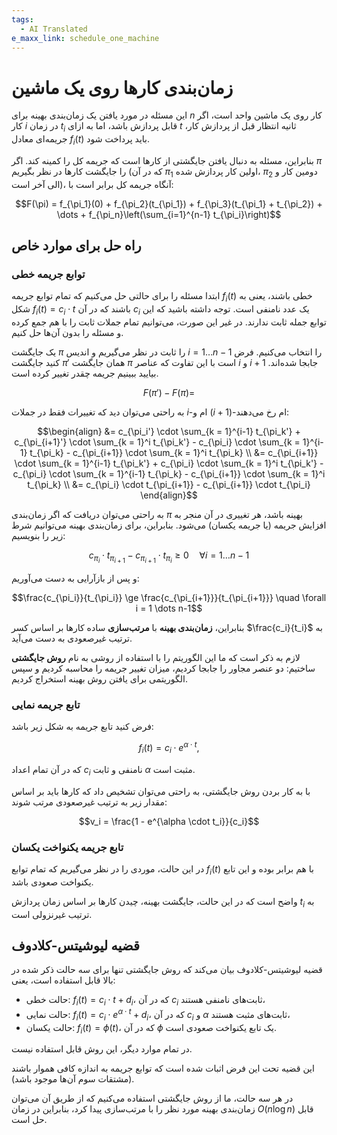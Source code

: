 ```yaml
---
tags:
  - AI Translated
e_maxx_link: schedule_one_machine
---
```


# زمان‌بندی کارها روی یک ماشین

این مسئله در مورد یافتن یک زمان‌بندی بهینه برای $n$ کار روی یک ماشین واحد است، اگر کار $i$ در زمان $t_i$ قابل پردازش باشد، اما به ازای $t$ ثانیه انتظار قبل از پردازش کار، جریمه‌ای معادل $f_i(t)$ باید پرداخت شود.

بنابراین، مسئله به دنبال یافتن جایگشتی از کارها است که جریمه کل را کمینه کند.
اگر $\pi$ را جایگشت کارها در نظر بگیریم (که در آن $\pi_1$ اولین کار پردازش شده، $\pi_2$ دومین کار و الی آخر است)، آنگاه جریمه کل برابر است با:

$$F(\pi) = f_{\pi_1}(0) + f_{\pi_2}(t_{\pi_1}) + f_{\pi_3}(t_{\pi_1} + t_{\pi_2}) + \dots + f_{\pi_n}\left(\sum_{i=1}^{n-1} t_{\pi_i}\right)$$

## راه حل برای موارد خاص

### توابع جریمه خطی

ابتدا مسئله را برای حالتی حل می‌کنیم که تمام توابع جریمه $f_i(t)$ خطی باشند، یعنی به شکل $f_i(t) = c_i \cdot t$ باشند که در آن $c_i$ یک عدد نامنفی است.
توجه داشته باشید که این توابع جمله ثابت ندارند. در غیر این صورت، می‌توانیم تمام جملات ثابت را با هم جمع کرده و مسئله را بدون آن‌ها حل کنیم.

یک جایگشت $\pi$ را ثابت در نظر می‌گیریم و اندیس $i = 1 \dots n-1$ را انتخاب می‌کنیم.
فرض کنید جایگشت $\pi'$ همان جایگشت $\pi$ است با این تفاوت که عناصر $i$ و $i+1$ جابجا شده‌اند.
بیایید ببینیم جریمه چقدر تغییر کرده است.

$$F(\pi') - F(\pi) =$$

به راحتی می‌توان دید که تغییرات فقط در جملات $i$-ام و $(i+1)$-ام رخ می‌دهند:

$$\begin{align}
&= c_{\pi_i'} \cdot \sum_{k = 1}^{i-1} t_{\pi_k'} + c_{\pi_{i+1}'} \cdot \sum_{k = 1}^i t_{\pi_k'} - c_{\pi_i} \cdot \sum_{k = 1}^{i-1} t_{\pi_k} - c_{\pi_{i+1}} \cdot \sum_{k = 1}^i t_{\pi_k} \\
&= c_{\pi_{i+1}} \cdot \sum_{k = 1}^{i-1} t_{\pi_k'} + c_{\pi_i} \cdot \sum_{k = 1}^i t_{\pi_k'} - c_{\pi_i} \cdot \sum_{k = 1}^{i-1} t_{\pi_k} - c_{\pi_{i+1}} \cdot \sum_{k = 1}^i t_{\pi_k} \\
&= c_{\pi_i} \cdot t_{\pi_{i+1}} - c_{\pi_{i+1}} \cdot t_{\pi_i}
\end{align}$$

به راحتی می‌توان دریافت که اگر زمان‌بندی $\pi$ بهینه باشد، هر تغییری در آن منجر به افزایش جریمه (یا جریمه یکسان) می‌شود. بنابراین، برای زمان‌بندی بهینه می‌توانیم شرط زیر را بنویسیم:

$$c_{\pi_{i}} \cdot t_{\pi_{i+1}} - c_{\pi_{i+1}} \cdot t_{\pi_i} \ge 0 \quad \forall i = 1 \dots n-1$$

و پس از بازآرایی به دست می‌آوریم:

$$\frac{c_{\pi_i}}{t_{\pi_i}} \ge \frac{c_{\pi_{i+1}}}{t_{\pi_{i+1}}} \quad \forall i = 1 \dots n-1$$

بنابراین، **زمان‌بندی بهینه** با **مرتب‌سازی** ساده کارها بر اساس کسر $\frac{c_i}{t_i}$ به ترتیب غیرصعودی به دست می‌آید.

لازم به ذکر است که ما این الگوریتم را با استفاده از روشی به نام **روش جایگشتی** ساختیم:
دو عنصر مجاور را جابجا کردیم، میزان تغییر جریمه را محاسبه کردیم و سپس الگوریتمی برای یافتن روش بهینه استخراج کردیم.

### تابع جریمه نمایی

فرض کنید تابع جریمه به شکل زیر باشد:

$$f_i(t) = c_i \cdot e^{\alpha \cdot t},$$

که در آن تمام اعداد $c_i$ نامنفی و ثابت $\alpha$ مثبت است.

با به کار بردن روش جایگشتی، به راحتی می‌توان تشخیص داد که کارها باید بر اساس مقدار زیر به ترتیب غیرصعودی مرتب شوند:

$$v_i = \frac{1 - e^{\alpha \cdot t_i}}{c_i}$$

### تابع جریمه یکنواخت یکسان

در این حالت، موردی را در نظر می‌گیریم که تمام توابع $f_i(t)$ با هم برابر بوده و این تابع یکنواخت صعودی باشد.

واضح است که در این حالت، جایگشت بهینه، چیدن کارها بر اساس زمان پردازش $t_i$ به ترتیب غیرنزولی است.

## قضیه لیوشیتس-کلادوف

قضیه لیوشیتس-کلادوف بیان می‌کند که روش جایگشتی تنها برای سه حالت ذکر شده در بالا قابل استفاده است، یعنی:

-   حالت خطی: $f_i(t) = c_i \cdot t + d_i$، که در آن $c_i$ ثابت‌های نامنفی هستند،
-   حالت نمایی: $f_i(t) = c_i \cdot e^{\alpha \cdot t} + d_i$، که در آن $c_i$ و $\alpha$ ثابت‌های مثبت هستند،
-   حالت یکسان: $f_i(t) = \phi(t)$، که در آن $\phi$ یک تابع یکنواخت صعودی است.

در تمام موارد دیگر، این روش قابل استفاده نیست.

این قضیه تحت این فرض اثبات شده است که توابع جریمه به اندازه کافی هموار باشند (مشتقات سوم آن‌ها موجود باشد).

در هر سه حالت، ما از روش جایگشتی استفاده می‌کنیم که از طریق آن می‌توان زمان‌بندی بهینه مورد نظر را با مرتب‌سازی پیدا کرد، بنابراین در زمان $O(n \log n)$ قابل حل است.